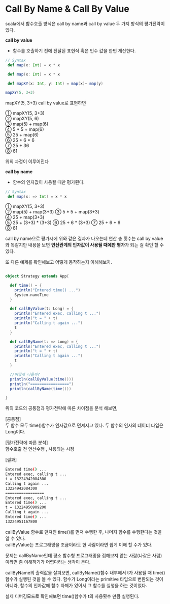 # Call By Name & Call By Value 

scala에서 함수호출 방식은 call by name과 call by value 두 가지 방식의 평가전략이 있다. 

**call by value**
- 함수를 호출하기 전에 전달된 표현식 혹은 인수 값을 한번 계산한다.

~~~scala
// Syntax
 def map(x: Int) = x * x
~~~
~~~scala
 def map(x: Int) = x * x

 def mapXY(x: Int, y: Int) = map(x)+ map(y)

mapXY(5, 3+3)
~~~

mapXY(5, 3+3) call by value로 표현하면

① mapXY(5, 3+3)  
② mapXY(5, 6)  
③ map(5) + map(6)      
④ 5 * 5 + map(6)   
⑤ 25 + map(6)  
⑥ 25 + 6 * 6  
⑦ 25 + 36    
⑧ 61 

위의 과정이 이루어진다

 **call by name** 
 - 함수의 인자값이 사용될 때만 평가된다. 

~~~scala
// Syntax
 def map(x: => Int) = x * x
~~~

① mapXY(5, 3+3)  
② map(5) + map(3+3)
③ 5 * 5 + map(3+3)      
④ 25 + map(3+3)    
⑤ 25 + (3+3) * (3+3) 
⑥ 25 + 6 * (3+3) 
⑦ 25 + 6 * 6   
⑧ 61 

call by name으로 평가시에 위와 같은 결과가 나오는데 연산 총 횟수는 call by value와 똑같지만 내용을 보면 **연산관계의 인자값이 사용될 때에만 평가**가 되는 걸 확인 할 수 있다. 

또 다른 예제를 확인해보고 어떻게 동작하는지 이해해보자. 

~~~scala 

object Strategy extends App{

  def time() = {
    println("Entered time() ...")
    System.nanoTime
  }

  def callByValue(t: Long) = {
    println("Entered exec, calling t ...")
    println("t = " + t)
    println("Calling t again ...")
    t
  }

  def callByName(t: => Long) = {
    println("Entered exec, calling t ...")
    println("t = " + t)
    println("Calling t again ...")
    t
  }

  //어떻게 나올까?
  println(callByValue(time()))
  println("=================")
  println(callByName(time()))

}

~~~
위의 코드의 공통점과 평가전략에 따른 차이점을 분석 해보면, 

[공통점]    
두 함수 모두 time()함수가 인자값으로 던져지고 있다. 
두 함수의 인자의 데이터 타입은 Long이다. 

[평가전략에 따른 분석]  
 함수호출 전 연산수행 , 사용되는 시점


[결과]
~~~bash
Entered time() ... 
Entered exec, calling t ...
t = 13224942084300
Calling t again ...
13224942084300
=================
Entered exec, calling t ...
Entered time() ...
t = 13224950909200
Calling t again ...
Entered time() ...
13224951167800
~~~
 
callByValue 함수로 던져진 time()를 먼저 수행한 후, 나머지 함수를 수행한다는 것을 알 수 있다.  
callByValue는 프로그래밍을 조금이라도 한 사람이라면 쉽게 이해 할 수가 있다. 

문제는 callByName인데 평소 함수형 프로그래밍을 접해보지 않는 사람(나같은 사람)이라면 좀 이해하기가 어렵다라는 생각이 든다. 

callByName의 출력값을 살펴보면, callByName()함수 내부에서 t가 사용될 때 time() 함수가 실행된 것을 볼 수 있다. 함수가 Long이라는 primitive 타입으로 변환되는 것이 아니라, 함수의 인자값에 함수 자체가 있어서 그 함수를 실행을 하는 것이었다.

실제 디버깅모드로 확인해보면 time()함수가 t의 사용횟수 만큼 실행된다.

 





